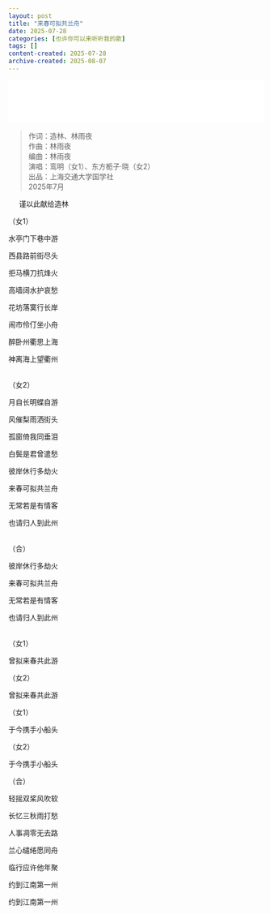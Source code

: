```yaml
---
layout: post
title: "来春可拟共兰舟"
date: 2025-07-28
categories: [也许你可以来听听我的歌]
tags: []
content-created: 2025-07-28
archive-created: 2025-08-07
---
```


<iframe frameborder="no" border="0" marginwidth="0" marginheight="0" width="100%" height=86 src="//music.163.com/outchain/player?type=2&id=2730252922&auto=0&height=66"></iframe>

> 作词：造林、林雨夜  
> 作曲：林雨夜  
> 编曲：林雨夜  
> 演唱：鸾明（女1）、东方栀子·晓（女2）  
> 出品：上海交通大学国学社  
> 2025年7月

<div class="metro sh6-light" style="padding: 0 0 0 1.5em; margin: 0.5em 0 0.5em 0">
谨以此献给造林
</div>

（女1）

水亭门下巷中游

西县路前街尽头

拒马横刀抗烽火

高墙阔水护哀愁

花坊落寞行长岸

闹市伶仃坐小舟

醉卧州衢思上海

神离海上望衢州

<br>
（女2）

月自长明蝶自游

风催梨雨洒街头

孤窗倚我同垂泪

白鬓是君曾遣愁

彼岸休行多劫火

来春可拟共兰舟

无常若是有情客

也请归人到此州

<br>
（合）

彼岸休行多劫火

来春可拟共兰舟

无常若是有情客

也请归人到此州

<br>
（女1）

曾拟来春共此游

（女2）

曾拟来春共此游

（女1）

于今携手小船头

（女2）

于今携手小船头

（合）

轻摇双桨风吹软

长忆三秋雨打愁

人事凋零无去路

兰心缱绻愿同舟

临行应许他年聚

约到江南第一州

约到江南第一州
